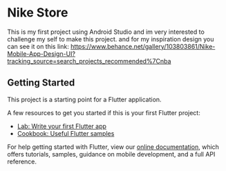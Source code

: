 # Nike Store

This is my first project using Android Studio and im very interested to challenge my self to make this project.
and for my inspiration design you can see it on this link: https://www.behance.net/gallery/103803861/Nike-Mobile-App-Design-UI?tracking_source=search_projects_recommended%7Cnba

## Getting Started

This project is a starting point for a Flutter application.

A few resources to get you started if this is your first Flutter project:

- [Lab: Write your first Flutter app](https://flutter.dev/docs/get-started/codelab)
- [Cookbook: Useful Flutter samples](https://flutter.dev/docs/cookbook)

For help getting started with Flutter, view our
[online documentation](https://flutter.dev/docs), which offers tutorials,
samples, guidance on mobile development, and a full API reference.
